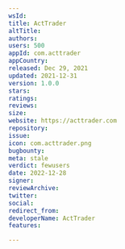 ```yaml
---
wsId: 
title: ActTrader
altTitle: 
authors: 
users: 500
appId: com.acttrader
appCountry: 
released: Dec 29, 2021
updated: 2021-12-31
version: 1.0.0
stars: 
ratings: 
reviews: 
size: 
website: https://acttrader.com
repository: 
issue: 
icon: com.acttrader.png
bugbounty: 
meta: stale
verdict: fewusers
date: 2022-12-28
signer: 
reviewArchive: 
twitter: 
social: 
redirect_from: 
developerName: ActTrader
features: 

---
```


